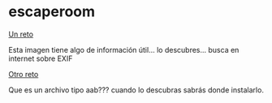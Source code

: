 # escaperoom





[Un reto](https://github.com/traselfaro1/escaperoom/blob/main/Examen%20final%20redes.png)

Esta imagen tiene algo de información útil... lo descubres... busca en internet sobre EXIF


[Otro reto](https://informatica.iesquevedo.es/escape/app.apk)

Que es un archivo tipo aab??? cuando lo descubras sabrás donde instalarlo.

